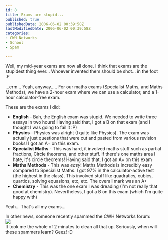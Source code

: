 ```yaml
---
id: 8
title: Exams are stupid...
published: true
publishedDate: 2006-06-02 00:39:58Z
lastModifiedDate: 2006-06-02 00:39:58Z
categories:
- CWH Networks
- School
- Spam

---
```


<p>Well, my mid-year exams are now all done. I think that exams are the stupidest thing ever... Whoever invented them should be shot... in the foot :P</p>
<p>...erm... Yeah, anyway..... For our maths exams (Specialist Maths, and Maths Methods), we have a 2-hour exam where we can use a calculator, and a 1-hour calculator-free exam.</p>
<p>These are the exams I did:</p>
<ul>
<li><strong>English</strong> - Bah, the English exam was stupid. We needed to write three essays in two hours! Having said that, I got a B on that exam (and I thought I was going to fail it :P)</li>
<li><strong>Physics</strong> - Physics was alright (I quite like Physics). The exam was actually just questions that were cut and pasted from various revision books! I got an A+ on this exam.</li>
<li><strong>Specialist Maths</strong> - This was hard, it involved maths stuff such as partial fractions, Circle theorems, and other stuff. If there's one maths area I hate, it's circle theorems! Having said that, I got an A+ on this exam</li>
<li><strong>Maths Methods</strong> - This was <em>easy</em>! Maths Methods is incredibly easy compared to Specialist Maths. I got 97% in the calculator-active test (the highest in the class). This involved stuff like quadratics, cubics, quartics, solving equasions, etc, etc. The overall mark was an A+</li>
<li><strong>Chemistry</strong> - This was the one exam I was dreading (I'm not really that good at chemistry). Nevertheless, I got a B on this exam (which I'm quite happy with)</li>
</ul>
<p>Yeah... That's all my exams...</p>
<p>In other news, someone recently spammed the CWH Networks forum:<br />
<a href="http://img93.imageshack.us/my.php?image=spam8eg.png" target="_blank"><img src="http://img93.imageshack.us/img93/4966/spam8eg.th.png" border="0" /></a><br />
It took me the whole of 2 minutes to clean all that up. Seriously, when will these spammers learn? Geez! :D</p>

